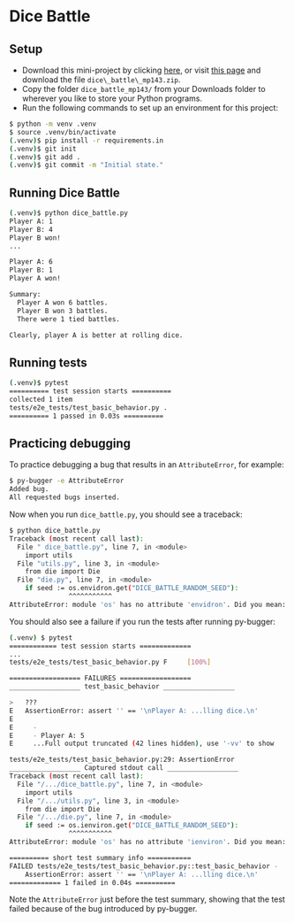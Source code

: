 # Dice Battle

## Setup

- Download this mini-project by clicking [here](https://github.com/ehmatthes/mostly_python/releases/download/dice_battle_mp143/dice_battle_mp143.zip), or visit [this page](https://github.com/ehmatthes/mostly_python/releases/tag/dice_battle_mp143) and download the file `dice\_battle\_mp143.zip`.
- Copy the folder `dice_battle_mp143/` from your Downloads folder to wherever you like to store your Python programs.
- Run the following commands to set up an environment for this project:

```sh
$ python -m venv .venv
$ source .venv/bin/activate
(.venv)$ pip install -r requirements.in
(.venv)$ git init
(.venv)$ git add .
(.venv)$ git commit -m "Initial state."
```

## Running Dice Battle

```sh
(.venv)$ python dice_battle.py
Player A: 1
Player B: 4
Player B won!
...

Player A: 6
Player B: 1
Player A won!

Summary:
  Player A won 6 battles.
  Player B won 3 battles.
  There were 1 tied battles.

Clearly, player A is better at rolling dice.
```

## Running tests

```sh
(.venv)$ pytest
========== test session starts ==========
collected 1 item
tests/e2e_tests/test_basic_behavior.py .
========== 1 passed in 0.03s ==========
```

## Practicing debugging

To practice debugging a bug that results in an `AttributeError`, for example:

```sh
$ py-bugger -e AttributeError
Added bug.
All requested bugs inserted.
```

Now when you run `dice_battle.py`, you should see a traceback:

```sh
$ python dice_battle.py 
Traceback (most recent call last):
  File " dice_battle.py", line 7, in <module>
    import utils
  File "utils.py", line 3, in <module>
    from die import Die
  File "die.py", line 7, in <module>
    if seed := os.envidron.get("DICE_BATTLE_RANDOM_SEED"):
               ^^^^^^^^^^^
AttributeError: module 'os' has no attribute 'envidron'. Did you mean: 'environ'?
```

You should also see a failure if you run the tests after running py-bugger:

```sh
(.venv) $ pytest
============ test session starts =============
...
tests/e2e_tests/test_basic_behavior.py F     [100%]

================== FAILURES ==================
__________________ test_basic_behavior __________________

>   ???
E   AssertionError: assert '' == '\nPlayer A: ...lling dice.\n'
E     
E     - 
E     - Player A: 5
E     ...Full output truncated (42 lines hidden), use '-vv' to show

tests/e2e_tests/test_basic_behavior.py:29: AssertionError
__________________ Captured stdout call __________________
Traceback (most recent call last):
  File "/.../dice_battle.py", line 7, in <module>
    import utils
  File "/.../utils.py", line 3, in <module>
    from die import Die
  File "/.../die.py", line 7, in <module>
    if seed := os.ienviron.get("DICE_BATTLE_RANDOM_SEED"):
               ^^^^^^^^^^^
AttributeError: module 'os' has no attribute 'ienviron'. Did you mean: 'environ'?

========== short test summary info ===========
FAILED tests/e2e_tests/test_basic_behavior.py::test_basic_behavior -
    AssertionError: assert '' == '\nPlayer A: ...lling dice.\n'
============= 1 failed in 0.04s ==========
```

Note the `AttributeError` just before the test summary, showing that the test failed because of the bug introduced by py-bugger.
